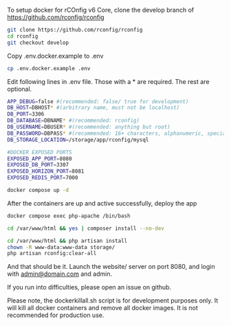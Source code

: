 To setup docker for rCOnfig v6 Core, clone the develop branch of https://github.com/rconfig/rconfig

```bash
git clone https://github.com/rconfig/rconfig
cd rconfig
git checkout develop
```

Copy .env.docker.example to .env

```bash
cp .env.docker.example .env
```

Edit following lines in .env file. Those with a \* are required. The rest are optional.

```bash
APP_DEBUG=false #(recommended: false/ true for development)
DB_HOST=DBHOST* #(arbitrary name, must not be localhost)
DB_PORT=3306
DB_DATABASE=DBNAME* #(recommended: rconfig)
DB_USERNAME=DBUSER* #(recommended: anything but root)
DB_PASSWORD=DBPASS* #(recommended: 16+ characters, alphanumeric, special characters)
DB_STORAGE_LOCATION=/storage/app/rconfig/mysql

#DOCKER EXPOSED PORTS
EXPOSED_APP_PORT=8080
EXPOSED_DB_PORT=3307
EXPOSED_HORIZON_PORT=8081
EXPOSED_REDIS_PORT=7000
```

```bash
docker compose up -d
```

After the containers are up and active successfully, deploy the app

```bash
docker compose exec php-apache /bin/bash
```

```bash
cd /var/www/html && yes | composer install --no-dev
```

```bash
cd /var/www/html && php artisan install
chown -R www-data:www-data storage/
php artisan rconfig:clear-all
```

And that should be it. Launch the website/ server on port 8080, and login with admin@domain.com and admin.

If you run into difficulties, please open an issue on github.

Please note, the dockerkillall.sh script is for development purposes only. It will kill all docker containers and remove all docker images. It is not recommended for production use.
